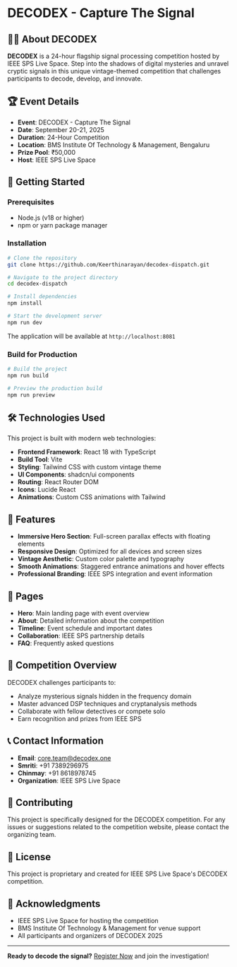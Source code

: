 # DECODEX - Capture The Signal

## 🕵️‍♂️ About DECODEX

**DECODEX** is a 24-hour flagship signal processing competition hosted by IEEE SPS Live Space. Step into the shadows of digital mysteries and unravel cryptic signals in this unique vintage-themed competition that challenges participants to decode, develop, and innovate.

## 🏆 Event Details

- **Event**: DECODEX - Capture The Signal
- **Date**: September 20-21, 2025
- **Duration**: 24-Hour Competition
- **Location**: BMS Institute Of Technology & Management, Bengaluru
- **Prize Pool**: ₹50,000
- **Host**: IEEE SPS Live Space

## 🚀 Getting Started

### Prerequisites

- Node.js (v18 or higher)
- npm or yarn package manager

### Installation

```bash
# Clone the repository
git clone https://github.com/Keerthinarayan/decodex-dispatch.git

# Navigate to the project directory
cd decodex-dispatch

# Install dependencies
npm install

# Start the development server
npm run dev
```

The application will be available at `http://localhost:8081`

### Build for Production

```bash
# Build the project
npm run build

# Preview the production build
npm run preview
```

## 🛠️ Technologies Used

This project is built with modern web technologies:

- **Frontend Framework**: React 18 with TypeScript
- **Build Tool**: Vite
- **Styling**: Tailwind CSS with custom vintage theme
- **UI Components**: shadcn/ui components
- **Routing**: React Router DOM
- **Icons**: Lucide React
- **Animations**: Custom CSS animations with Tailwind

## 🎨 Features

- **Immersive Hero Section**: Full-screen parallax effects with floating elements
- **Responsive Design**: Optimized for all devices and screen sizes
- **Vintage Aesthetic**: Custom color palette and typography
- **Smooth Animations**: Staggered entrance animations and hover effects
- **Professional Branding**: IEEE SPS integration and event information

## 📱 Pages

- **Hero**: Main landing page with event overview
- **About**: Detailed information about the competition
- **Timeline**: Event schedule and important dates
- **Collaboration**: IEEE SPS partnership details
- **FAQ**: Frequently asked questions

## 🎯 Competition Overview

DECODEX challenges participants to:

- Analyze mysterious signals hidden in the frequency domain
- Master advanced DSP techniques and cryptanalysis methods
- Collaborate with fellow detectives or compete solo
- Earn recognition and prizes from IEEE SPS

## 📞 Contact Information

- **Email**: core.team@decodex.one
- **Smriti**: +91 7389296975
- **Chinmay**: +91 8618978745
- **Organization**: IEEE SPS Live Space

## 🤝 Contributing

This project is specifically designed for the DECODEX competition. For any issues or suggestions related to the competition website, please contact the organizing team.

## 📄 License

This project is proprietary and created for IEEE SPS Live Space's DECODEX competition.

## 🌟 Acknowledgments

- IEEE SPS Live Space for hosting the competition
- BMS Institute Of Technology & Management for venue support
- All participants and organizers of DECODEX 2025

---

**Ready to decode the signal?** [Register Now](https://unstop.com) and join the investigation!
